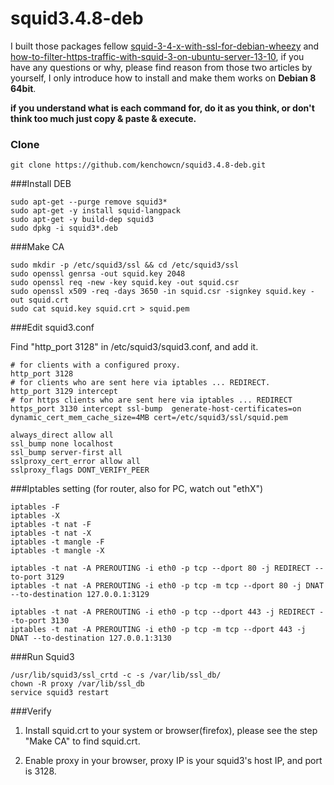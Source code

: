 squid3.4.8-deb
=====

I built those packages fellow [squid-3-4-x-with-ssl-for-debian-wheezy](http://codepoets.co.uk/2014/squid-3-4-x-with-ssl-for-debian-wheezy/) and [how-to-filter-https-traffic-with-squid-3-on-ubuntu-server-13-10](http://ubuntuserverguide.com/2013/12/how-to-filter-https-traffic-with-squid-3-on-ubuntu-server-13-10.html), if you have any questions or why, please find reason from those two articles by yourself, I only introduce how to install and make them works on **Debian 8 64bit**.

**if you understand what is each command for, do it as you think, or don't think too much just copy & paste & execute.**

### Clone

	git clone https://github.com/kenchowcn/squid3.4.8-deb.git

###Install DEB

	sudo apt-get --purge remove squid3*
	sudo apt-get -y install squid-langpack
	sudo apt-get -y build-dep squid3
	sudo dpkg -i squid3*.deb

###Make CA

	sudo mkdir -p /etc/squid3/ssl && cd /etc/squid3/ssl
	sudo openssl genrsa -out squid.key 2048
	sudo openssl req -new -key squid.key -out squid.csr
	sudo openssl x509 -req -days 3650 -in squid.csr -signkey squid.key -out squid.crt
	sudo cat squid.key squid.crt > squid.pem

###Edit squid3.conf	

Find "http_port 3128" in /etc/squid3/squid3.conf, and add it.

	# for clients with a configured proxy.
	http_port 3128
	# for clients who are sent here via iptables ... REDIRECT.
	http_port 3129 intercept
	# for https clients who are sent here via iptables ... REDIRECT
	https_port 3130 intercept ssl-bump  generate-host-certificates=on dynamic_cert_mem_cache_size=4MB cert=/etc/squid3/ssl/squid.pem

	always_direct allow all
	ssl_bump none localhost
	ssl_bump server-first all
	sslproxy_cert_error allow all
	sslproxy_flags DONT_VERIFY_PEER

###Iptables setting (for router, also for PC, watch out "ethX")

	iptables -F
	iptables -X
	iptables -t nat -F
	iptables -t nat -X
	iptables -t mangle -F
	iptables -t mangle -X

	iptables -t nat -A PREROUTING -i eth0 -p tcp --dport 80 -j REDIRECT --to-port 3129
	iptables -t nat -A PREROUTING -i eth0 -p tcp -m tcp --dport 80 -j DNAT --to-destination 127.0.0.1:3129

	iptables -t nat -A PREROUTING -i eth0 -p tcp --dport 443 -j REDIRECT --to-port 3130
	iptables -t nat -A PREROUTING -i eth0 -p tcp -m tcp --dport 443 -j DNAT --to-destination 127.0.0.1:3130
	
###Run Squid3	
	
	/usr/lib/squid3/ssl_crtd -c -s /var/lib/ssl_db/
	chown -R proxy /var/lib/ssl_db
	service squid3 restart
	
###Verify
	
1. Install squid.crt to your system or browser(firefox), please see the step "Make CA" to find squid.crt.

2. Enable proxy in your browser, proxy IP is your squid3's host IP, and port is 3128.
	

